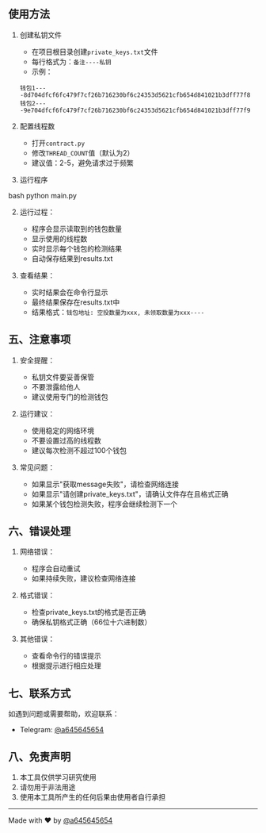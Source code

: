 ## 使用方法

1. 创建私钥文件
   - 在项目根目录创建`private_keys.txt`文件
   - 每行格式为：`备注----私钥`
   - 示例：
   ```
   钱包1----8d704dfcf6fc479f7cf26b716230bf6c24353d5621cfb654d841021b3dff77f8
   钱包2----9e704dfcf6fc479f7cf26b716230bf6c24353d5621cfb654d841021b3dff77f9
   ```

2. 配置线程数
   - 打开`contract.py`
   - 修改`THREAD_COUNT`值（默认为2）
   - 建议值：2-5，避免请求过于频繁

3. 运行程序

bash
python main.py

2. 运行过程：
   - 程序会显示读取到的钱包数量
   - 显示使用的线程数
   - 实时显示每个钱包的检测结果
   - 自动保存结果到results.txt

3. 查看结果：
   - 实时结果会在命令行显示
   - 最终结果保存在results.txt中
   - 结果格式：`钱包地址: 空投数量为xxx, 未领取数量为xxx----`

## 五、注意事项

1. 安全提醒：
   - 私钥文件要妥善保管
   - 不要泄露给他人
   - 建议使用专门的检测钱包

2. 运行建议：
   - 使用稳定的网络环境
   - 不要设置过高的线程数
   - 建议每次检测不超过100个钱包

3. 常见问题：
   - 如果显示"获取message失败"，请检查网络连接
   - 如果显示"请创建private_keys.txt"，请确认文件存在且格式正确
   - 如果某个钱包检测失败，程序会继续检测下一个

## 六、错误处理

1. 网络错误：
   - 程序会自动重试
   - 如果持续失败，建议检查网络连接

2. 格式错误：
   - 检查private_keys.txt的格式是否正确
   - 确保私钥格式正确（66位十六进制数）

3. 其他错误：
   - 查看命令行的错误提示
   - 根据提示进行相应处理

## 七、联系方式

如遇到问题或需要帮助，欢迎联系：
- Telegram: [@a645645654](https://t.me/a645645654)

## 八、免责声明

1. 本工具仅供学习研究使用
2. 请勿用于非法用途
3. 使用本工具所产生的任何后果由使用者自行承担

---
Made with ❤️ by [@a645645654](https://t.me/a645645654)